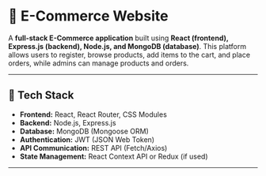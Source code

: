 # 🛒 E-Commerce Website  

A **full-stack E-Commerce application** built using **React (frontend), Express.js (backend), Node.js, and MongoDB (database)**. This platform allows users to register, browse products, add items to the cart, and place orders, while admins can manage products and orders.

---

## 🚀 Tech Stack  
- **Frontend:** React, React Router, CSS Modules  
- **Backend:** Node.js, Express.js  
- **Database:** MongoDB (Mongoose ORM)  
- **Authentication:** JWT (JSON Web Token)  
- **API Communication:** REST API (Fetch/Axios)  
- **State Management:** React Context API or Redux (if used)  

---